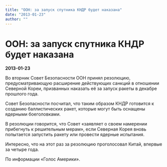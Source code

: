 ```yaml
---
title: "ООН: за запуск спутника КНДР будет наказана"
date: "2013-01-23"
author: ""
---
```


# ООН: за запуск спутника КНДР будет наказана

**2013-01-23** 

Во вторник Совет Безопасности ООН принял резолюцию, предусматривающую расширение действующих санкций в отношении Северной Кореи, призванных наказать её за запуск ракеты в декабре прошлого года.

Совет Безопасности посчитал, что таким образом КНДР готовится к созданию баллистических ракет, которые могут быть оснащены ядерными боеголовками.

В резолюции говорится, что Совет «заявляет о своем намерении прибегнуть к решительным мерам», если Северная Корея вновь попытается запустить ракету или провести ядерные испытания.

Интересно, что на этот раз за резолюцию проголосовал Китай, впервые за четыре года.

По информации «Голос Америки».